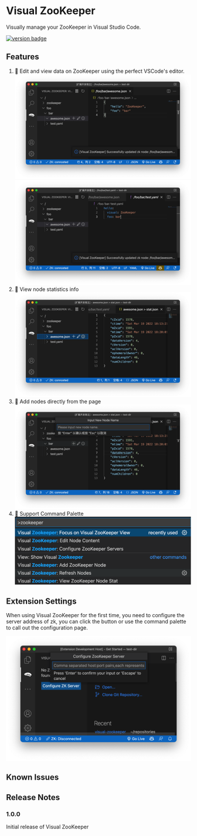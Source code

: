# Visual ZooKeeper

Visually manage your ZooKeeper in Visual Studio Code.

[![version badge](https://img.shields.io/visual-studio-marketplace/v/gaoliang.visual-zookeeper?style=flat-square)](https://marketplace.visualstudio.com/items?itemName=gaoliang.visual-zookeeper)

## Features
1. 🚀 Edit and view data on ZooKeeper using the perfect VSCode's editor.
![json data edit](screenshots/1-json.png)
![yaml data edit](screenshots/2-yaml.png)
2. 🚀 View node statistics info
![stat info](screenshots/3-stat-info.png)
3. 🚀 Add nodes directly from the page
![add node](screenshots/4-add-node.png)
4. 🚀 Support Command Palette
![commands](screenshots/5-commands.png)

## Extension Settings

When using Visual ZooKeeper for the first time, you need to configure the server address of zk, you can click the button or use the command palette to call out the configuration page.

![config](screenshots/6-config.png)


## Known Issues

## Release Notes

### 1.0.0

Initial release of Visual ZooKeeper

